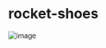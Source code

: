 # rocket-shoes


![image](https://user-images.githubusercontent.com/17939912/161605720-5919eb3c-21b6-4646-81e8-379f0534a86d.png)
